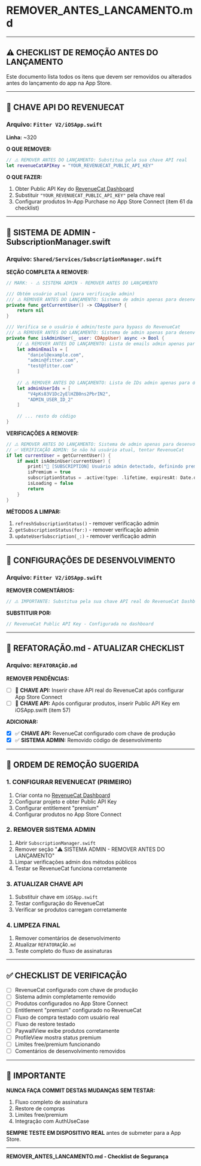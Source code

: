 # REMOVER_ANTES_LANCAMENTO.md

---

## **⚠️ CHECKLIST DE REMOÇÃO ANTES DO LANÇAMENTO**

Este documento lista todos os itens que devem ser removidos ou alterados antes do lançamento do app na App Store.

---

## **🔑 CHAVE API DO REVENUECAT**

### **Arquivo:** `Fitter V2/iOSApp.swift`
**Linha:** ~320

**O QUE REMOVER:**
```swift
// ⚠️ REMOVER ANTES DO LANÇAMENTO: Substitua pela sua chave API real
let revenueCatAPIKey = "YOUR_REVENUECAT_PUBLIC_API_KEY"
```

**O QUE FAZER:**
1. Obter Public API Key do [RevenueCat Dashboard](https://app.revenuecat.com/)
2. Substituir `"YOUR_REVENUECAT_PUBLIC_API_KEY"` pela chave real
3. Configurar produtos In-App Purchase no App Store Connect (item 61 da checklist)

---

## **👑 SISTEMA DE ADMIN - SubscriptionManager.swift**

### **Arquivo:** `Shared/Services/SubscriptionManager.swift`

**SEÇÃO COMPLETA A REMOVER:**
```swift
// MARK: - ⚠️ SISTEMA ADMIN - REMOVER ANTES DO LANÇAMENTO

/// Obtém usuário atual (para verificação admin)
/// ⚠️ REMOVER ANTES DO LANÇAMENTO: Sistema de admin apenas para desenvolvimento
private func getCurrentUser() -> CDAppUser? {
    return nil
}

/// Verifica se o usuário é admin/teste para bypass do RevenueCat
/// ⚠️ REMOVER ANTES DO LANÇAMENTO: Sistema de admin apenas para desenvolvimento
private func isAdminUser(_ user: CDAppUser) async -> Bool {
    // ⚠️ REMOVER ANTES DO LANÇAMENTO: Lista de emails admin apenas para desenvolvimento
    let adminEmails = [
        "daniel@example.com",
        "admin@fitter.com",
        "test@fitter.com"
    ]
    
    // ⚠️ REMOVER ANTES DO LANÇAMENTO: Lista de IDs admin apenas para desenvolvimento
    let adminUserIds = [
        "V4pKs83V1Dc2yElHZB0ns2PbrIN2",
        "ADMIN_USER_ID_2"
    ]
    
    // ... resto do código
}
```

**VERIFICAÇÕES A REMOVER:**
```swift
// ⚠️ REMOVER ANTES DO LANÇAMENTO: Sistema de admin apenas para desenvolvimento
// ✅ VERIFICAÇÃO ADMIN: Se não há usuário atual, tentar RevenueCat
if let currentUser = getCurrentUser() {
    if await isAdminUser(currentUser) {
        print("👑 [SUBSCRIPTION] Usuário admin detectado, definindo premium")
        isPremium = true
        subscriptionStatus = .active(type: .lifetime, expiresAt: Date.distantFuture)
        isLoading = false
        return
    }
}
```

**MÉTODOS A LIMPAR:**
1. `refreshSubscriptionStatus()` - remover verificação admin
2. `getSubscriptionStatus(for:)` - remover verificação admin  
3. `updateUserSubscription(_:)` - remover verificação admin

---

## **📱 CONFIGURAÇÕES DE DESENVOLVIMENTO**

### **Arquivo:** `Fitter V2/iOSApp.swift`

**REMOVER COMENTÁRIOS:**
```swift
// ⚠️ IMPORTANTE: Substitua pela sua chave API real do RevenueCat Dashboard
```

**SUBSTITUIR POR:**
```swift
// RevenueCat Public API Key - Configurada no dashboard
```

---

## **🔧 REFATORAÇÃO.md - ATUALIZAR CHECKLIST**

### **Arquivo:** `REFATORAÇÃO.md`

**REMOVER PENDÊNCIAS:**
- [ ] 🔑 **CHAVE API:** Inserir chave API real do RevenueCat após configurar App Store Connect
- [ ] 🔑 **CHAVE API:** Após configurar produtos, inserir Public API Key em iOSApp.swift (item 57)

**ADICIONAR:**
- [x] ✅ **CHAVE API:** RevenueCat configurado com chave de produção
- [x] ✅ **SISTEMA ADMIN:** Removido código de desenvolvimento

---

## **🎯 ORDEM DE REMOÇÃO SUGERIDA**

### **1. CONFIGURAR REVENUECAT (PRIMEIRO)**
1. Criar conta no [RevenueCat Dashboard](https://app.revenuecat.com/)
2. Configurar projeto e obter Public API Key
3. Configurar entitlement "premium"
4. Configurar produtos no App Store Connect

### **2. REMOVER SISTEMA ADMIN**
1. Abrir `SubscriptionManager.swift`
2. Remover seção "⚠️ SISTEMA ADMIN - REMOVER ANTES DO LANÇAMENTO"
3. Limpar verificações admin dos métodos públicos
4. Testar se RevenueCat funciona corretamente

### **3. ATUALIZAR CHAVE API**
1. Substituir chave em `iOSApp.swift`
2. Testar configuração do RevenueCat
3. Verificar se produtos carregam corretamente

### **4. LIMPEZA FINAL**
1. Remover comentários de desenvolvimento
2. Atualizar `REFATORAÇÃO.md`
3. Teste completo do fluxo de assinaturas

---

## **✅ CHECKLIST DE VERIFICAÇÃO**

- [ ] RevenueCat configurado com chave de produção
- [ ] Sistema admin completamente removido
- [ ] Produtos configurados no App Store Connect
- [ ] Entitlement "premium" configurado no RevenueCat
- [ ] Fluxo de compra testado com usuário real
- [ ] Fluxo de restore testado
- [ ] PaywallView exibe produtos corretamente
- [ ] ProfileView mostra status premium
- [ ] Limites free/premium funcionando
- [ ] Comentários de desenvolvimento removidos

---

## **🚨 IMPORTANTE**

**NUNCA FAÇA COMMIT DESTAS MUDANÇAS SEM TESTAR:**
1. Fluxo completo de assinatura
2. Restore de compras
3. Limites free/premium
4. Integração com AuthUseCase

**SEMPRE TESTE EM DISPOSITIVO REAL** antes de submeter para a App Store.

---

**REMOVER_ANTES_LANCAMENTO.md - Checklist de Segurança** 